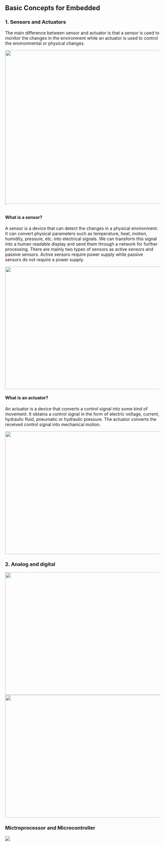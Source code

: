 ## Basic Concepts for Embedded

### 1. Sensors and Actuators
The main difference between sensor and actuator is that a sensor is used to monitor the changes in the environment while an actuator is used to control the environmental or physical changes.

<img src="https://pediaa.com/wp-content/uploads/2019/02/Difference-Between-Sensor-and-Actuator-Comparison-Summary.jpg" height="500" width="600" />`

#### What is a sensor?
A sensor is a device that can detect the changes in a physical environment. It can convert physical parameters such as temperature, heat, motion, humidity, pressure, etc. into electrical signals. We can transform this signal into a human readable display and send them through a network for further processing. There are mainly two types of sensors as active sensors and passive sensors. Active sensors require power supply while passive sensors do not require a power supply.

<img src="https://i0.wp.com/iot4beginners.com/wp-content/uploads/2018/12/different-types-of-sensor.png?fit=920%2C488&ssl=1" width="600" height="400" />

#### What is an actuator?
An actuator is a device that converts a control signal into some kind of movement. It obtains a control signal in the form of electric voltage, current, hydraulic fluid, pneumatic or hydraulic pressure. The actuator converts the received control signal into mechanical motion.

<img src="https://i.ytimg.com/vi/penLo7CNeQE/maxresdefault.jpg" width="600" height="400"/>


### 2. Analog and digital

<img src="https://lh3.googleusercontent.com/proxy/rI49srLi-VMYqmw36qHbOEk7uKy0UDi41Q057mv6BOLhcJDttqGY4q8a7YzE6GIJsp8dCt38MXebNhIz36mTnG4iidwe3WHtnWbWLz3hCgcl0aEkUdXeo3lGgfSyOzNkXcrb7QnygIkduLCT80e4zFpJPnLQyqn_eYUP0bRx" width="600" height="400" />
<img src="https://image1.slideserve.com/3034422/analog-vs-digital-n.jpg" width="600" height="400" />


### Mictroprocessor and Microcontroller

<img src="https://image.slidesharecdn.com/microprocessorvs-140822083920-phpapp02/95/microprocessor-vs-microcontroller-2-638.jpg?cb=1408709859"/>

